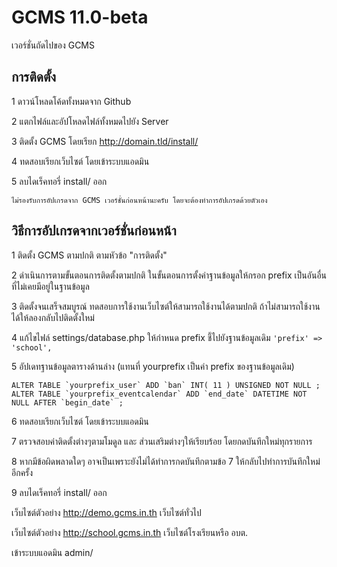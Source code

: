 # GCMS 11.0-beta
เวอร์ชั่นถัดไปของ GCMS


## การติดตั้ง

1 ดาวน์โหลดโค้ดทั้งหมดจาก Github

2 แตกไฟล์และอัปโหลดไฟล์ทั้งหมดไปยัง Server

3 ติดตั้ง GCMS โดยเรียก http://domain.tld/install/

4 ทดสอบเรียกเว็บไซต์ โดยเข้าระบบแอดมิน

5 ลบไดเร็คทอรี่ install/ ออก


```ไม่รองรับการอัปเกรดจาก GCMS เวอร์ชั่นก่อนหน้านะครับ โดยจะต้องทำการอัปเกรดด้วยตัวเอง```


## วิธีการอัปเกรดจากเวอร์ชั่นก่อนหน้า

1 ติดตั้ง GCMS ตามปกติ ตามหัวข้อ "การติดตั้ง"

2 ดำเนินการตามขั้นตอนการติดตั้งตามปกติ ในขั้นตอนการตั้งค่าฐานข้อมูลให้กรอก prefix เป็นอันอื่นที่ไม่เคยมีอยู่ในฐานข้อมูล

3 ติดตั้งจนเสร็จสมบูรณ์ ทดสอบการใช้งานเว็บไซต์ให้สามารถใช้งานได้ตามปกติ ถ้าไม่สามารถใช้งานได้ให้ลองกลับไปติดตั้งใหม่

4 แก้ไขไฟล์ settings/database.php ให้กำหนด prefix ชี้ไปยังฐานข้อมูลเดิม ```'prefix' => 'school',```

5 อัปเดทฐานข้อมูลตารางด้านล่าง (แทนที่ yourprefix เป็นค่า prefix ของฐานข้อมูลเดิม)

```
ALTER TABLE `yourprefix_user` ADD `ban` INT( 11 ) UNSIGNED NOT NULL ;
ALTER TABLE `yourprefix_eventcalendar` ADD `end_date` DATETIME NOT NULL AFTER `begin_date` ;
```
6 ทดสอบเรียกเว็บไซต์ โดยเข้าระบบแอดมิน

7 ตรวจสอบค่าติดตั้งต่างๆตามโมดูล และ ส่วนเสริมต่างๆให้เรียบร้อย โดยกดบันทึกใหม่ทุกรายการ

8 หากมีข้อผิดพลาดใดๆ อาจเป็นเพราะยังไม่ได้ทำการกดบันทึกตามข้อ 7 ให้กลับไปทำการบันทึกใหม่อีกครั้ง

9 ลบไดเร็คทอรี่ install/ ออก



เว็บไซต์ตัวอย่าง http://demo.gcms.in.th เว็บไซต์ทั่วไป

เว็บไซต์ตัวอย่าง http://school.gcms.in.th เว็บไซต์โรงเรียนหรือ อบต.

เข้าระบบแอดมิน admin/
